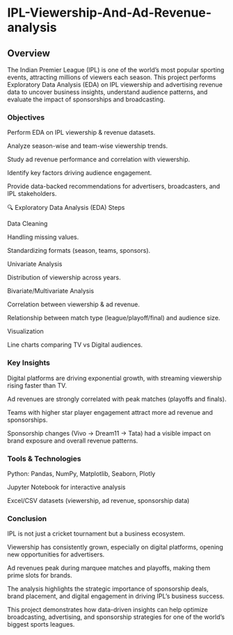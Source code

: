 # IPL-Viewership-And-Ad-Revenue-analysis

## Overview

The Indian Premier League (IPL) is one of the world’s most popular sporting events, attracting millions of viewers each season. This project performs Exploratory Data Analysis (EDA) on IPL viewership and advertising revenue data to uncover business insights, understand audience patterns, and evaluate the impact of sponsorships and broadcasting.

### Objectives

Perform EDA on IPL viewership & revenue datasets.

Analyze season-wise and team-wise viewership trends.

Study ad revenue performance and correlation with viewership.

Identify key factors driving audience engagement.

Provide data-backed recommendations for advertisers, broadcasters, and IPL stakeholders.

🔍 Exploratory Data Analysis (EDA) Steps

Data Cleaning

Handling missing values.

Standardizing formats (season, teams, sponsors).

Univariate Analysis

Distribution of viewership across years.

Bivariate/Multivariate Analysis

Correlation between viewership & ad revenue.

Relationship between match type (league/playoff/final) and audience size.

Visualization

Line charts comparing TV vs Digital audiences.


### Key Insights

 Digital platforms are driving exponential growth, with streaming viewership rising faster than TV.

 Ad revenues are strongly correlated with peak matches (playoffs and finals).

 Teams with higher star player engagement attract more ad revenue and sponsorships.

 Sponsorship changes (Vivo → Dream11 → Tata) had a visible impact on brand exposure and overall revenue patterns.

### Tools & Technologies

Python: Pandas, NumPy, Matplotlib, Seaborn, Plotly

Jupyter Notebook for interactive analysis

Excel/CSV datasets (viewership, ad revenue, sponsorship data)
### Conclusion
IPL is not just a cricket tournament but a business ecosystem.

Viewership has consistently grown, especially on digital platforms, opening new opportunities for advertisers.

Ad revenues peak during marquee matches and playoffs, making them prime slots for brands.

The analysis highlights the strategic importance of sponsorship deals, brand placement, and digital engagement in driving IPL’s business success.

This project demonstrates how data-driven insights can help optimize broadcasting, advertising, and sponsorship strategies for one of the world’s biggest sports leagues.
